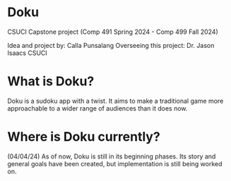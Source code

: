 # Doku
CSUCI Capstone project (Comp 491 Spring 2024 - Comp 499 Fall 2024)

Idea and project by: Calla Punsalang
Overseeing this project: Dr. Jason Isaacs CSUCI

# What is Doku?
Doku is a sudoku app with a twist. It aims to make a traditional game more approachable to a wider range of audiences than it does now.

# Where is Doku currently?
(04/04/24)
As of now, Doku is still in its beginning phases. Its story and general goals have been created, but implementation is still being worked on.
